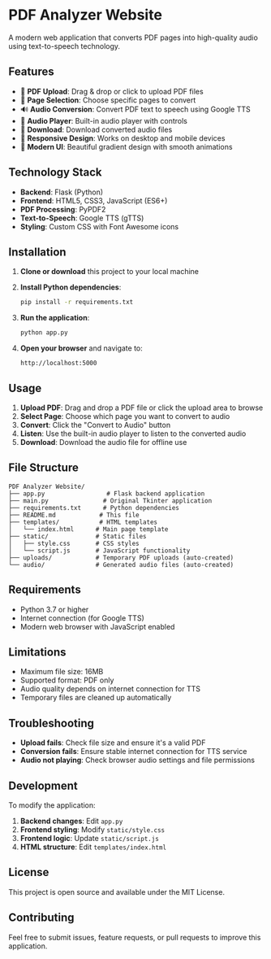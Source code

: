 # PDF Analyzer Website

A modern web application that converts PDF pages into high-quality audio using text-to-speech technology.

## Features

- 🎯 **PDF Upload**: Drag & drop or click to upload PDF files
- 📄 **Page Selection**: Choose specific pages to convert
- 🔊 **Audio Conversion**: Convert PDF text to speech using Google TTS
- 🎵 **Audio Player**: Built-in audio player with controls
- 💾 **Download**: Download converted audio files
- 📱 **Responsive Design**: Works on desktop and mobile devices
- 🎨 **Modern UI**: Beautiful gradient design with smooth animations

## Technology Stack

- **Backend**: Flask (Python)
- **Frontend**: HTML5, CSS3, JavaScript (ES6+)
- **PDF Processing**: PyPDF2
- **Text-to-Speech**: Google TTS (gTTS)
- **Styling**: Custom CSS with Font Awesome icons

## Installation

1. **Clone or download** this project to your local machine

2. **Install Python dependencies**:
   ```bash
   pip install -r requirements.txt
   ```

3. **Run the application**:
   ```bash
   python app.py
   ```

4. **Open your browser** and navigate to:
   ```
   http://localhost:5000
   ```

## Usage

1. **Upload PDF**: Drag and drop a PDF file or click the upload area to browse
2. **Select Page**: Choose which page you want to convert to audio
3. **Convert**: Click the "Convert to Audio" button
4. **Listen**: Use the built-in audio player to listen to the converted audio
5. **Download**: Download the audio file for offline use

## File Structure

```
PDF Analyzer Website/
├── app.py                 # Flask backend application
├── main.py               # Original Tkinter application
├── requirements.txt      # Python dependencies
├── README.md            # This file
├── templates/           # HTML templates
│   └── index.html      # Main page template
├── static/             # Static files
│   ├── style.css       # CSS styles
│   └── script.js       # JavaScript functionality
├── uploads/            # Temporary PDF uploads (auto-created)
└── audio/              # Generated audio files (auto-created)
```

## Requirements

- Python 3.7 or higher
- Internet connection (for Google TTS)
- Modern web browser with JavaScript enabled

## Limitations

- Maximum file size: 16MB
- Supported format: PDF only
- Audio quality depends on internet connection for TTS
- Temporary files are cleaned up automatically

## Troubleshooting

- **Upload fails**: Check file size and ensure it's a valid PDF
- **Conversion fails**: Ensure stable internet connection for TTS service
- **Audio not playing**: Check browser audio settings and file permissions

## Development

To modify the application:

1. **Backend changes**: Edit `app.py`
2. **Frontend styling**: Modify `static/style.css`
3. **Frontend logic**: Update `static/script.js`
4. **HTML structure**: Edit `templates/index.html`

## License

This project is open source and available under the MIT License.

## Contributing

Feel free to submit issues, feature requests, or pull requests to improve this application.
